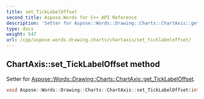 ```yaml
---
title: set_TickLabelOffset
second_title: Aspose.Words for C++ API Reference
description: 'Setter for Aspose::Words::Drawing::Charts::ChartAxis::get_TickLabelOffset.'
type: docs
weight: 547
url: /cpp/aspose.words.drawing.charts/chartaxis/set_ticklabeloffset/
---
```

## ChartAxis::set_TickLabelOffset method


Setter for [Aspose::Words::Drawing::Charts::ChartAxis::get_TickLabelOffset](../get_ticklabeloffset/).

```cpp
void Aspose::Words::Drawing::Charts::ChartAxis::set_TickLabelOffset(int32_t value)
```

